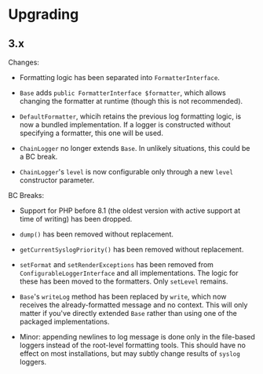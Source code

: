 # Upgrading

## 3.x

Changes:

- Formatting logic has been separated into `FormatterInterface`.

- `Base` adds `public FormatterInterface $formatter`, which allows changing the formatter at runtime (though this is not recommended).

- `DefaultFormatter`, whicih retains the previous log formatting logic, is now a bundled implementation.
  If a logger is constructed without specifying a formatter, this one will be used.

- `ChainLogger` no longer extends `Base`.
  In unlikely situations, this could be a BC break.

- `ChainLogger`'s `level` is now configurable only through a new `level` constructor parameter.

BC Breaks:

- Support for PHP before 8.1 (the oldest version with active support at time of writing) has been dropped.

- `dump()` has been removed without replacement.

- `getCurrentSyslogPriority()` has been removed without replacement.

- `setFormat` and `setRenderExceptions` has been removed from `ConfigurableLoggerInterface` and all implementations.
  The logic for these has been moved to the formatters.
  Only `setLevel` remains.

- `Base`'s `writeLog` method has been replaced by `write`, which now receives the already-formatted message and no context.
  This will only matter if you've directly extended `Base` rather than using one of the packaged implementations.

- Minor: appending newlines to log message is done only in the file-based loggers instead of the root-level formatting tools.
  This should have no effect on most installations, but may subtly change results of `syslog` loggers.
